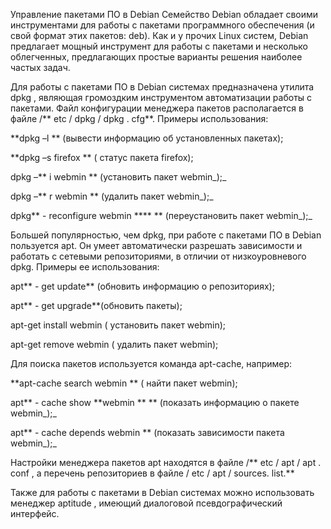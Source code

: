 Управление пакетами ПО в Debian
Семейство Debian обладает своими инструментами для работы с пакетами программного обеспечения (и свой формат этих пакетов: deb). Как и у прочих Linux систем, Debian предлагает мощный инструмент для работы с пакетами и несколько облегченных, предлагающих простые варианты решения наиболее частых задач.

Для работы с пакетами ПО в Debian системах предназначена утилита dpkg , являющая громоздким инструментом автоматизации работы с пакетами. Файл конфигурации менеджера пакетов располагается в файле /** etc / dpkg / dpkg . cfg**. Примеры использования:

**dpkg –l ** (вывести информацию об установленных пакетах);

**dpkg –s firefox ** ( статус пакета firefox);

dpkg –** i webmin ** (установить пакет webmin_);_

dpkg –** r webmin ** (удалить пакет webmin_);_

dpkg** - reconfigure webmin **** ** (переустановить пакет webmin_);_

Большей популярностью, чем dpkg, при работе с пакетами ПО в Debian пользуется apt. Он умеет автоматически разрешать зависимости и работать с сетевыми репозиториями, в отличии от низкоуровневого dpkg. Примеры ее использования:

apt** - get update** (обновить информацию о репозиториях);

apt** - get upgrade**(обновить пакеты);

apt-get install webmin ( установить пакет webmin);

apt-get remove webmin ( удалить пакет webmin);

Для поиска пакетов используется команда apt-cache, например:

**apt-cache search webmin ** ( найти пакет webmin);

apt** - cache show **webmin ** ** (показать информацию о пакете webmin_);_

apt** - cache depends webmin ** (показать зависимости пакета webmin_);_

Настройки менеджера пакетов apt находятся в файле /** etc / apt / apt . conf , а перечень репозиториев в файле / etc / apt / sources. list.**

Также для работы с пакетами в Debian системах можно использовать менеджер aptitude , имеющий диалоговой псевдографический интерфейс.